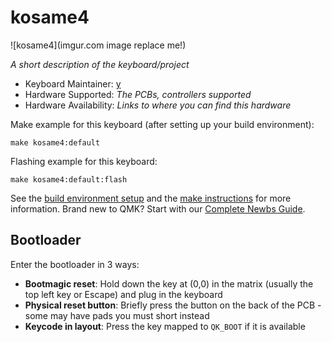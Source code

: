 # kosame4

![kosame4](imgur.com image replace me!)

*A short description of the keyboard/project*

* Keyboard Maintainer: [y](https://github.com/sam1dare)
* Hardware Supported: *The PCBs, controllers supported*
* Hardware Availability: *Links to where you can find this hardware*

Make example for this keyboard (after setting up your build environment):

    make kosame4:default

Flashing example for this keyboard:

    make kosame4:default:flash

See the [build environment setup](https://docs.qmk.fm/#/getting_started_build_tools) and the [make instructions](https://docs.qmk.fm/#/getting_started_make_guide) for more information. Brand new to QMK? Start with our [Complete Newbs Guide](https://docs.qmk.fm/#/newbs).

## Bootloader

Enter the bootloader in 3 ways:

* **Bootmagic reset**: Hold down the key at (0,0) in the matrix (usually the top left key or Escape) and plug in the keyboard
* **Physical reset button**: Briefly press the button on the back of the PCB - some may have pads you must short instead
* **Keycode in layout**: Press the key mapped to `QK_BOOT` if it is available
